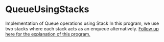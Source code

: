 # QueueUsingStacks
Implementation of Queue operations using Stack
In this program, we use two stacks where each stack acts as an enqueue alternatively.
<a href="https://sunilblog7.wordpress.com/">Follow up here for the explanation of this program.</a>
